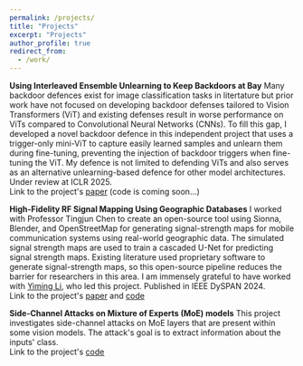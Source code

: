 ```yaml
---
permalink: /projects/
title: "Projects"
excerpt: "Projects"
author_profile: true
redirect_from: 
  - /work/
---
```


**Using Interleaved Ensemble Unlearning to Keep Backdoors at Bay**
Many backdoor defences exist for image classification tasks in litertature but prior work have not focused on developing backdoor defenses tailored to Vision Transformers (ViT) and existing defenses result in worse performance on ViTs compared to Convolutional Neural Networks (CNNs). To fill this gap, I developed a novel backdoor defence in this independent project that uses a trigger-only mini-ViT to capture easily learned samples and unlearn them during fine-tuning, preventing the injection of backdoor triggers when fine-tuning the ViT. My defence is not limited to defending ViTs and also serves as an alternative unlearning-based defence for other model architectures. Under review at ICLR 2025. \
Link to the project's [paper](https://arxiv.org/abs/2410.01128) (code is coming soon...)

**High-Fidelity RF Signal Mapping Using Geographic Databases**
I worked with Professor Tingjun Chen to create an open-source tool using Sionna, Blender, and OpenStreetMap for generating signal-strength maps for mobile communication systems using real-world geographic data. The simulated signal strength maps are used to train a cascaded U-Net for predicting signal strength maps. Existing literature used proprietary software to generate signal-strength maps, so this open-source pipeline reduces the barrier for researchers in this area. I am immensely grateful to have worked with [Yiming Li](https://www.linkedin.com/in/yiming-li-824839231), who led this project. Published in IEEE DySPAN 2024. \
Link to the project's [paper](https://ieeexplore.ieee.org/document/10632773) and [code](https://github.com/functions-lab/geo2sigmap)

**Side-Channel Attacks on Mixture of Experts (MoE) models**
This project investigates side-channel attacks on MoE layers that are present within some vision models. The attack's goal is to extract information about the inputs' class. \
Link to the project's [code](https://github.com/lizeyu090312/cs585_project_vmoe)